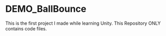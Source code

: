 # DEMO_BallBounce
This is the first project I made while learning Unity. This Repository ONLY contains code files.
